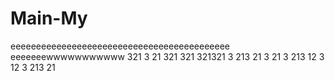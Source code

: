 # Main-My
eeeeeeeeeeeeeeeeeeeeeeeeeeeeeeeeeeeeeeeeeee
eeeeeeewwwwwwwwwww
321
3
21
321
321
321321
3
213
21
3
21
3
213
12
3
12
3
213
21

